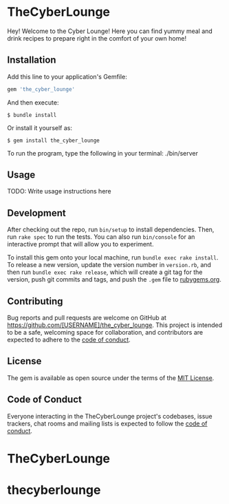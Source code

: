 # TheCyberLounge

Hey! Welcome to the Cyber Lounge! Here you can find yummy meal and drink recipes to prepare right in the comfort of your own home!

## Installation

Add this line to your application's Gemfile:

```ruby
gem 'the_cyber_lounge'
```

And then execute:

    $ bundle install

Or install it yourself as:

    $ gem install the_cyber_lounge
To run the program, type the following in your terminal: ./bin/server

## Usage

TODO: Write usage instructions here

## Development

After checking out the repo, run `bin/setup` to install dependencies. Then, run `rake spec` to run the tests. You can also run `bin/console` for an interactive prompt that will allow you to experiment.

To install this gem onto your local machine, run `bundle exec rake install`. To release a new version, update the version number in `version.rb`, and then run `bundle exec rake release`, which will create a git tag for the version, push git commits and tags, and push the `.gem` file to [rubygems.org](https://rubygems.org).

## Contributing

Bug reports and pull requests are welcome on GitHub at https://github.com/[USERNAME]/the_cyber_lounge. This project is intended to be a safe, welcoming space for collaboration, and contributors are expected to adhere to the [code of conduct](https://github.com/[USERNAME]/the_cyber_lounge/blob/master/CODE_OF_CONDUCT.md).


## License

The gem is available as open source under the terms of the [MIT License](https://opensource.org/licenses/MIT).

## Code of Conduct

Everyone interacting in the TheCyberLounge project's codebases, issue trackers, chat rooms and mailing lists is expected to follow the [code of conduct](https://github.com/[USERNAME]/the_cyber_lounge/blob/master/CODE_OF_CONDUCT.md).
# TheCyberLounge
# thecyberlounge

